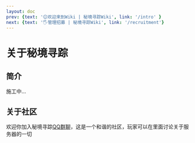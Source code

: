 ```yaml
---
layout: doc
prev: {text: '😊欢迎来到Wiki | 秘境寻踪Wiki', link: '/intro' }
next: {text: '🖐管理招募 | 秘境寻踪Wiki', link: '/recruitment'}
---
```


# 关于秘境寻踪

## 简介

施工中...

## 关于社区

欢迎你加入秘境寻踪[QQ群聊](https://qm.qq.com/q/cYyKipx030)，这是一个和谐的社区，玩家可以在里面讨论关于服务器的一切

